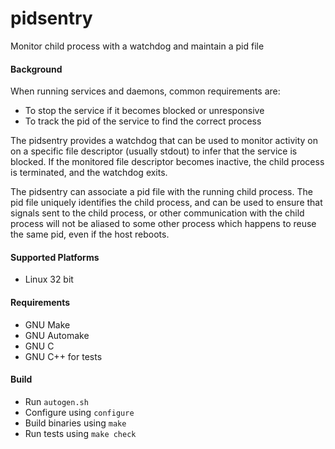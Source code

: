 pidsentry
=========

Monitor child process with a watchdog and maintain a pid file

#### Background

When running services and daemons, common requirements are:
* To stop the service if it becomes blocked or unresponsive
* To track the pid of the service to find the correct process

The pidsentry provides a watchdog that can be used to monitor activity on
on a specific file descriptor (usually stdout) to infer that the service is blocked.
If the monitored file descriptor becomes inactive, the child process is terminated,
and the watchdog exits.

The pidsentry can associate a pid file with the running child process. The
pid file uniquely identifies the child process, and can be used to ensure
that signals sent to the child process, or other communication with the child
process will not be aliased to some other process which happens to reuse the same
pid, even if the host reboots.

#### Supported Platforms

* Linux 32 bit

#### Requirements

* GNU Make
* GNU Automake
* GNU C
* GNU C++ for tests

#### Build

* Run `autogen.sh`
* Configure using `configure`
* Build binaries using `make`
* Run tests using `make check`
